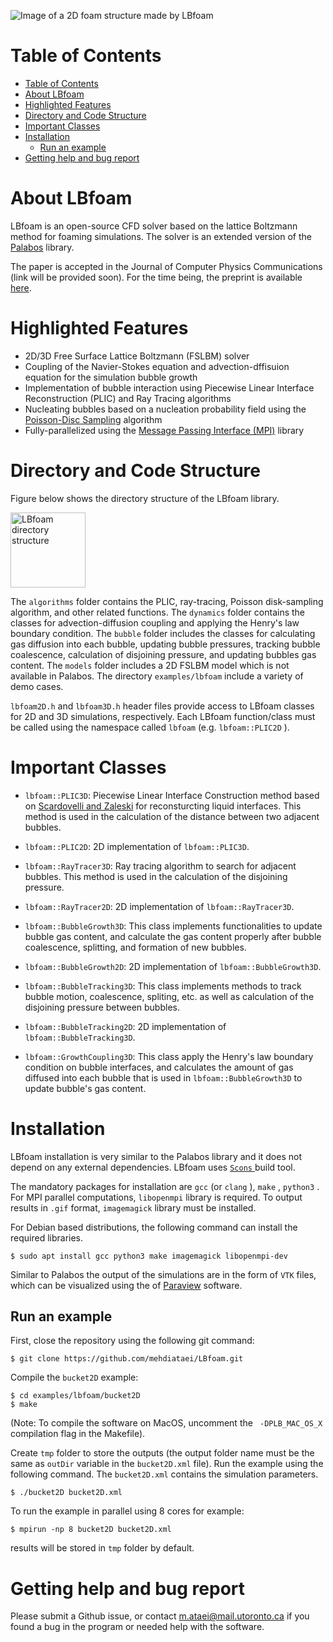 ![Image of a 2D foam structure made by LBfoam](imgs/2Dfoam.png)

# Table of Contents

- [Table of Contents](#table-of-contents)
- [About LBfoam](#about-lbfoam)
- [Highlighted Features](#highlighted-features)
- [Directory and Code Structure](#directory-and-code-structure)
- [Important Classes](#important-classes)
- [Installation](#installation)
  - [Run an example](#run-an-example)
- [Getting help and bug report](#getting-help-and-bug-report)

# About LBfoam

LBfoam is an open-source CFD solver based on the lattice Boltzmann method for foaming simulations. The solver is an extended version of the [Palabos](https://palabos.unige.ch/) library.

The paper is accepted in the Journal of Computer  Physics Communications (link will be provided soon). For the time being, the preprint is available [here](https://arxiv.org/abs/1908.04262). 

# Highlighted Features

* 2D/3D Free Surface Lattice Boltzmann (FSLBM) solver
* Coupling of the Navier-Stokes equation and advection-dffisuion equation for the simulation bubble growth
* Implementation of bubble interaction using Piecewise Linear Interface Reconstruction (PLIC) and Ray Tracing algorithms
* Nucleating bubbles based on a nucleation probability field using the [Poisson-Disc Sampling](https://en.wikipedia.org/wiki/Poisson_sampling) algorithm
* Fully-parallelized using the [Message Passing Interface (MPI)](https://www.open-mpi.org/) library

# Directory and Code Structure

Figure below shows the directory structure of the LBfoam library.

<img src="imgs/directoryTree.png " alt="LBfoam directory structure" width="120" >

The `algorithms` folder contains the PLIC, ray-tracing, Poisson disk-sampling algorithm, and other related functions. The `dynamics` folder contains the classes for advection-diffusion coupling and applying the Henry's law boundary condition. The `bubble` folder includes the classes for calculating gas diffusion into each bubble, updating bubble pressures, tracking bubble coalescence, calculation of disjoining pressure, and updating bubbles gas content. The `models` folder includes a 2D FSLBM model which is not available in Palabos. The directory `examples/lbfoam` include a variety of demo cases.

`lbfoam2D.h` and `lbfoam3D.h` header files provide access to LBfoam classes for 2D and 3D simulations, respectively. Each LBfoam function/class must be called using the namespace called `lbfoam` (e.g. `lbfoam::PLIC2D` ).

# Important Classes



- `lbfoam::PLIC3D`: Piecewise Linear Interface Construction method based on [Scardovelli and Zaleski](https://www.sciencedirect.com/science/article/pii/S0021999100965677) for reconsturcting liquid interfaces. This method is used in the calculation of the distance between two adjacent bubbles.

- `lbfoam::PLIC2D`: 2D implementation of `lbfoam::PLIC3D`.
- `lbfoam::RayTracer3D`: Ray tracing algorithm to search for adjacent bubbles. This method is used in the calculation of the disjoining pressure.
- `lbfoam::RayTracer2D`: 2D implementation of `lbfoam::RayTracer3D`.
- `lbfoam::BubbleGrowth3D`: This class implements functionalities to update bubble gas content, and calculate the gas content properly after bubble coalescence, splitting, and formation of new bubbles.
- `lbfoam::BubbleGrowth2D`: 2D implementation of `lbfoam::BubbleGrowth3D`.
- `lbfoam::BubbleTracking3D`: This class implements methods to track bubble motion, coalescence, spliting, etc. as well as calculation of the disjoining pressure between bubbles.
- `lbfoam::BubbleTracking2D`: 2D implementation of `lbfoam::BubbleTracking3D`.
- `lbfoam::GrowthCoupling3D`: This class apply the Henry's law boundary condition on bubble interfaces, and calculates the amount of gas diffused into each bubble that is used in `lbfoam::BubbleGrowth3D` to update bubble's gas content.
  
# Installation

LBfoam installation is very similar to the Palabos library and it does not depend on any external dependencies. LBfoam uses [ `Scons` ](https://scons.org/) build tool.

The mandatory packages for installation are `gcc` (or `clang` ), `make` , `python3` . For MPI parallel computations, `libopenmpi` library is required. To output results in `.gif` format, `imagemagick` library must be installed.

For Debian based distributions, the following command can install the required libraries.

``` 
$ sudo apt install gcc python3 make imagemagick libopenmpi-dev
```

Similar to Palabos the output of the simulations are in the form of `VTK` files, which can be visualized using the
of [Paraview](https://www.paraview.org/) software.

## Run an example

First, close the repository using the following git command:

``` 
$ git clone https://github.com/mehdiataei/LBfoam.git
```

Compile the `bucket2D` example:

``` 
$ cd examples/lbfoam/bucket2D
$ make
```

(Note: To compile the software on MacOS, uncomment the ` -DPLB_MAC_OS_X` compilation flag in the Makefile).

Create `tmp` folder to store the outputs (the output folder name must be the same as `outDir` variable in the `bucket2D.xml` file). Run the example using the following command. The `bucket2D.xml` contains the simulation parameters.

``` 
$ ./bucket2D bucket2D.xml
```

To run the example in parallel using 8 cores for example:

``` 
$ mpirun -np 8 bucket2D bucket2D.xml
```

results will be stored in `tmp` folder by default.
# Getting help and bug report

Please submit a Github issue, or contact m.ataei@mail.utoronto.ca if you found a bug in the program or needed help with the software.
